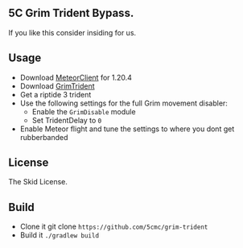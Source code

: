 ## 5C Grim Trident Bypass.
If you like this consider insiding for us.
## Usage
- Download [MeteorClient](https://meteorclient.com) for 1.20.4
- Download [GrimTrident](https://github.com/5cmc/grim-trident/releases/tag/v1.0)
- Get a riptide 3 trident
- Use the following settings for the full Grim movement disabler:
  - Enable the `GrimDisable` module
  - Set TridentDelay to `0`
- Enable Meteor flight and tune the settings to where you dont get rubberbanded
## License
The Skid License.
## Build
- Clone it git clone `https://github.com/5cmc/grim-trident`
- Build it `./gradlew build`
